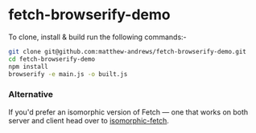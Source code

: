 fetch-browserify-demo
=====================

To clone, install & build run the following commands:-

```sh
git clone git@github.com:matthew-andrews/fetch-browserify-demo.git
cd fetch-browserify-demo
npm install
browserify -e main.js -o built.js
```

### Alternative

If you'd prefer an isomorphic version of Fetch — one that works on both server and client head over to [isomorphic-fetch](https://github.com/matthew-andrews/isomorphic-fetch/).
